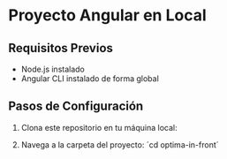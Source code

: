 # Proyecto Angular en Local

## Requisitos Previos
- Node.js instalado
- Angular CLI instalado de forma global

## Pasos de Configuración
1. Clona este repositorio en tu máquina local: 


2. Navega a la carpeta del proyecto:
´cd optima-in-front´